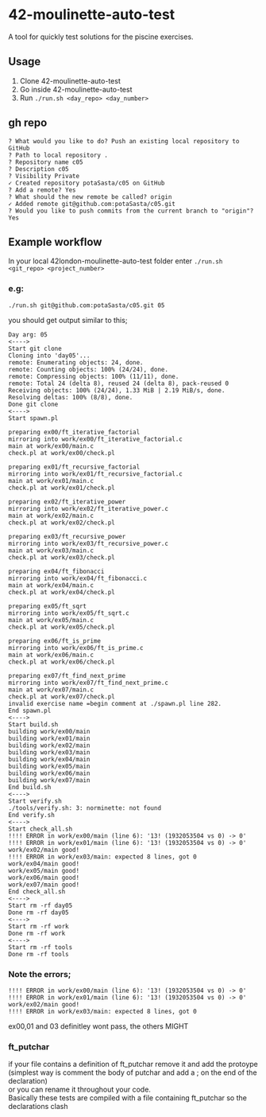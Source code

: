 # 42-moulinette-auto-test


A tool for quickly test solutions for the piscine exercises.




## Usage
1. Clone 42-moulinette-auto-test
2. Go inside 42-moulinette-auto-test
4. Run `./run.sh <day_repo> <day_number>`<br>

## gh repo
``` (base) potz-pop@pop-os:~/piscine/c05$ gh repo create
? What would you like to do? Push an existing local repository to GitHub
? Path to local repository .
? Repository name c05
? Description c05
? Visibility Private
✓ Created repository potaSasta/c05 on GitHub
? Add a remote? Yes
? What should the new remote be called? origin
✓ Added remote git@github.com:potaSasta/c05.git
? Would you like to push commits from the current branch to "origin"? Yes
```


## Example workflow
In your local 42london-moulinette-auto-test folder enter `./run.sh <git_repo> <project_number>`

### e.g:
`./run.sh git@github.com:potaSasta/c05.git 05`

you should get output similar to this;


```Git url arg: git@github.com:potaSasta/c05.git
Day arg: 05
<---->
Start git clone
Cloning into 'day05'...
remote: Enumerating objects: 24, done.
remote: Counting objects: 100% (24/24), done.
remote: Compressing objects: 100% (11/11), done.
remote: Total 24 (delta 8), reused 24 (delta 8), pack-reused 0
Receiving objects: 100% (24/24), 1.33 MiB | 2.19 MiB/s, done.
Resolving deltas: 100% (8/8), done.
Done git clone
<---->
Start spawn.pl

preparing ex00/ft_iterative_factorial
mirroring into work/ex00/ft_iterative_factorial.c
main at work/ex00/main.c
check.pl at work/ex00/check.pl

preparing ex01/ft_recursive_factorial
mirroring into work/ex01/ft_recursive_factorial.c
main at work/ex01/main.c
check.pl at work/ex01/check.pl

preparing ex02/ft_iterative_power
mirroring into work/ex02/ft_iterative_power.c
main at work/ex02/main.c
check.pl at work/ex02/check.pl

preparing ex03/ft_recursive_power
mirroring into work/ex03/ft_recursive_power.c
main at work/ex03/main.c
check.pl at work/ex03/check.pl

preparing ex04/ft_fibonacci
mirroring into work/ex04/ft_fibonacci.c
main at work/ex04/main.c
check.pl at work/ex04/check.pl

preparing ex05/ft_sqrt
mirroring into work/ex05/ft_sqrt.c
main at work/ex05/main.c
check.pl at work/ex05/check.pl

preparing ex06/ft_is_prime
mirroring into work/ex06/ft_is_prime.c
main at work/ex06/main.c
check.pl at work/ex06/check.pl

preparing ex07/ft_find_next_prime
mirroring into work/ex07/ft_find_next_prime.c
main at work/ex07/main.c
check.pl at work/ex07/check.pl
invalid exercise name =begin comment at ./spawn.pl line 282.
End spawn.pl
<---->
Start build.sh
building work/ex00/main
building work/ex01/main
building work/ex02/main
building work/ex03/main
building work/ex04/main
building work/ex05/main
building work/ex06/main
building work/ex07/main
End build.sh
<---->
Start verify.sh
./tools/verify.sh: 3: norminette: not found
End verify.sh
<---->
Start check_all.sh
!!!! ERROR in work/ex00/main (line 6): '13! (1932053504 vs 0) -> 0'
!!!! ERROR in work/ex01/main (line 6): '13! (1932053504 vs 0) -> 0'
work/ex02/main good!
!!!! ERROR in work/ex03/main: expected 8 lines, got 0
work/ex04/main good!
work/ex05/main good!
work/ex06/main good!
work/ex07/main good!
End check_all.sh
<---->
Start rm -rf day05
Done rm -rf day05
<---->
Start rm -rf work
Done rm -rf work
<---->
Start rm -rf tools
Done rm -rf tools
```


### Note the errors;
```
!!!! ERROR in work/ex00/main (line 6): '13! (1932053504 vs 0) -> 0'
!!!! ERROR in work/ex01/main (line 6): '13! (1932053504 vs 0) -> 0'
work/ex02/main good!
!!!! ERROR in work/ex03/main: expected 8 lines, got 0
```
ex00,01 and 03 definitley wont pass, the others MIGHT


### ft_putchar
if your file contains a definition of ft_putchar remove it and add the protoype  
(simplest way is comment the body of putchar and add a ; on the end of the declaration)  
or you can rename it throughout your code.  
Basically these tests are compiled with a file containing ft_putchar so the declarations clash
